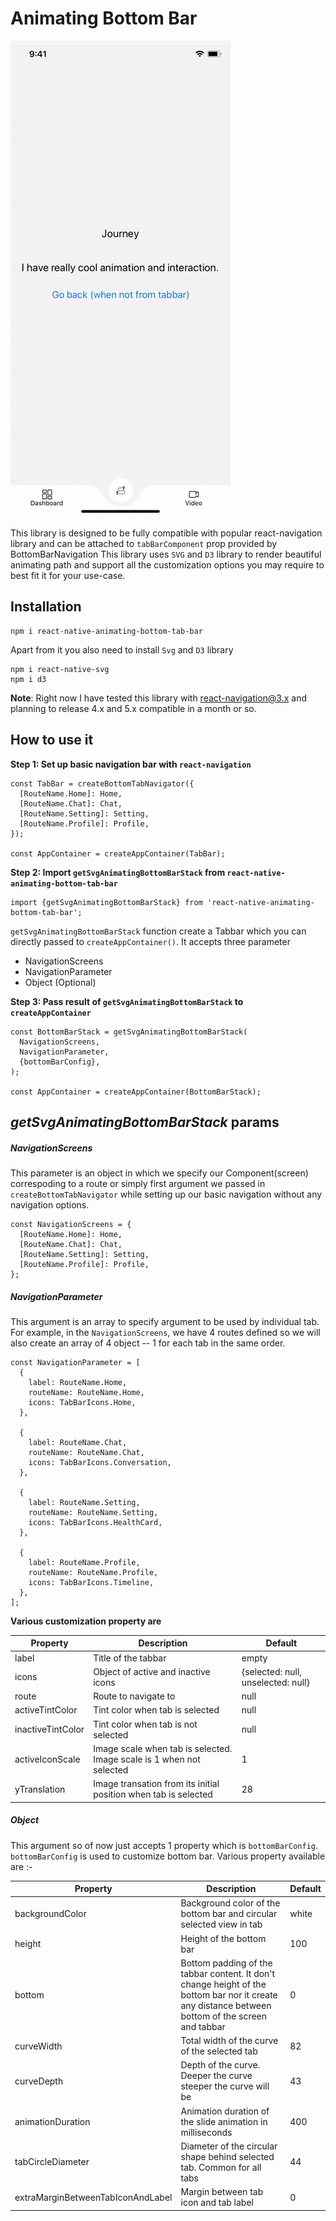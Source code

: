 # Animating Bottom Bar

![](example/gifs/bottombar.gif)


This library is designed to be fully compatible with popular react-navigation library and can be attached to ```tabBarComponent``` prop provided by BottomBarNavigation 
This library uses ```SVG``` and ```D3``` library to render beautiful animating path and support all the customization options you may require to best fit it for your use-case.

## Installation
```
npm i react-native-animating-bottom-tab-bar
```


Apart from it you also need to install ```Svg``` and ```D3``` library

```
npm i react-native-svg
npm i d3
```

**Note**: Right now I have tested this library with react-navigation@3.x and planning to release 4.x and 5.x compatible in a month or so.

## How to use it
**Step 1: Set up basic navigation bar with ```react-navigation```**

```
const TabBar = createBottomTabNavigator({
  [RouteName.Home]: Home,
  [RouteName.Chat]: Chat,
  [RouteName.Setting]: Setting,
  [RouteName.Profile]: Profile,
});

const AppContainer = createAppContainer(TabBar);

```



**Step 2: Import ```getSvgAnimatingBottomBarStack```  from ```react-native-animating-bottom-tab-bar```**

```
import {getSvgAnimatingBottomBarStack} from 'react-native-animating-bottom-tab-bar';
```

```getSvgAnimatingBottomBarStack``` function create a Tabbar which you can directly passed to ```createAppContainer()```. It accepts three parameter
- NavigationScreens
- NavigationParameter
- Object (Optional)

**Step 3: Pass result of ```getSvgAnimatingBottomBarStack``` to ```createAppContainer```**

```
const BottomBarStack = getSvgAnimatingBottomBarStack(
  NavigationScreens,
  NavigationParameter,
  {bottomBarConfig},
);

const AppContainer = createAppContainer(BottomBarStack);

```

## *getSvgAnimatingBottomBarStack* params

##### NavigationScreens
This parameter is an object in which we specify our Component(screen) correspoding to a route or simply first argument we passed in ```createBottomTabNavigator```
while setting up our basic navigation without any navigation options.

```
const NavigationScreens = {
  [RouteName.Home]: Home,
  [RouteName.Chat]: Chat,
  [RouteName.Setting]: Setting,
  [RouteName.Profile]: Profile,
};

```

##### NavigationParameter
This argument is an array to specify argument to be used by individual tab. For example, in the ```NavigationScreens```, we have 4 routes defined so we will 
also create an array of 4 object -- 1 for each tab in the same order.

```
const NavigationParameter = [
  {
    label: RouteName.Home,
    routeName: RouteName.Home,
    icons: TabBarIcons.Home,
  },

  {
    label: RouteName.Chat,
    routeName: RouteName.Chat,
    icons: TabBarIcons.Conversation,
  },

  {
    label: RouteName.Setting,
    routeName: RouteName.Setting,
    icons: TabBarIcons.HealthCard,
  },

  {
    label: RouteName.Profile,
    routeName: RouteName.Profile,
    icons: TabBarIcons.Timeline,
  },
];
```

**Various customization property are**

Property | Description | Default
| --- | --- | --- |
label             | Title of the tabbar                 | empty
icons             | Object of active and inactive icons | {selected: null, unselected: null}
route             | Route to navigate to                | null
activeTintColor   | Tint color when tab is selected     | null
inactiveTintColor | Tint color when tab is not selected | null
activeIconScale   | Image scale when tab is selected.  Image scale is 1 when not selected  | 1
yTranslation      | Image transation from its initial position when tab is selected        | 28


##### Object
This argument so of now just accepts 1 property which is ```bottomBarConfig```. ```bottomBarConfig``` is used to customize bottom bar. 
Various property available are :-

Property | Description | Default
| --- | --- | --- |
backgroundColor | Background color of the bottom bar and circular selected view in tab  | white
height          | Height of the bottom bar                                              | 100
bottom          | Bottom padding of the tabbar content. It don't change height of the bottom bar nor it create any distance between bottom of the screen and tabbar | 0
curveWidth      | Total width of the curve of the selected tab                          | 82
curveDepth      | Depth of the curve. Deeper the curve steeper the curve will be        | 43
animationDuration | Animation duration of the slide animation in milliseconds           | 400
tabCircleDiameter | Diameter of the circular shape behind selected tab. Common for all tabs | 44
extraMarginBetweenTabIconAndLabel | Margin between tab icon and tab label               | 0



